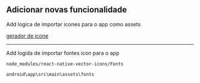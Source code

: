 


## Adicionar novas funcionalidade 
Add logica de importar icones para o app como assets 

[gerador de icone](https://easyappicon.com/)

______________________________________________________
Add logida de importar fontes icon para o app

````
node_modules/react-native-vector-icons/Fonts
````

````
android\app\src\main\assets\fonts
````